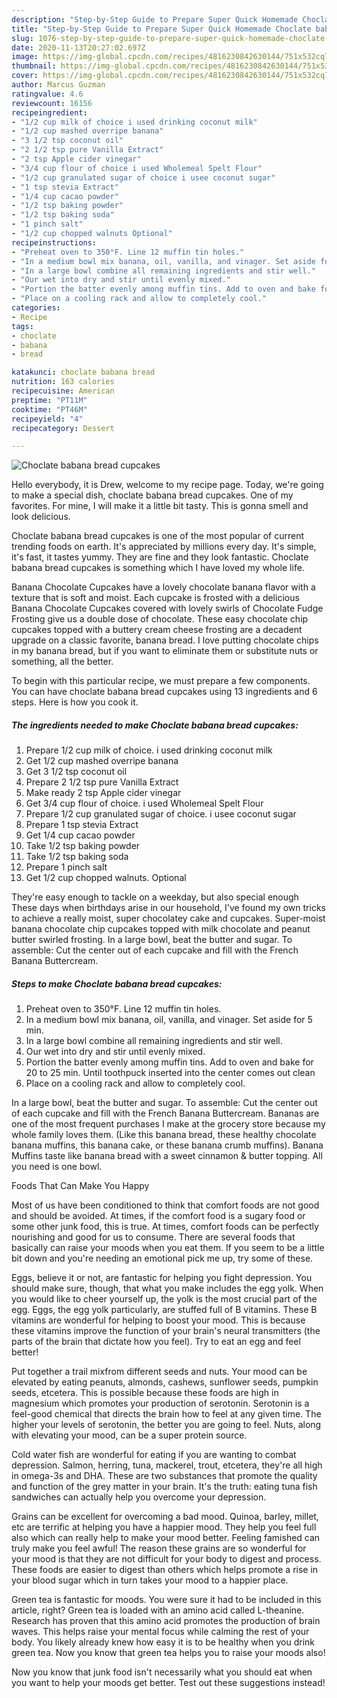 ```yaml
---
description: "Step-by-Step Guide to Prepare Super Quick Homemade Choclate babana bread cupcakes"
title: "Step-by-Step Guide to Prepare Super Quick Homemade Choclate babana bread cupcakes"
slug: 1076-step-by-step-guide-to-prepare-super-quick-homemade-choclate-babana-bread-cupcakes
date: 2020-11-13T20:27:02.697Z
image: https://img-global.cpcdn.com/recipes/4816230842630144/751x532cq70/choclate-babana-bread-cupcakes-recipe-main-photo.jpg
thumbnail: https://img-global.cpcdn.com/recipes/4816230842630144/751x532cq70/choclate-babana-bread-cupcakes-recipe-main-photo.jpg
cover: https://img-global.cpcdn.com/recipes/4816230842630144/751x532cq70/choclate-babana-bread-cupcakes-recipe-main-photo.jpg
author: Marcus Guzman
ratingvalue: 4.6
reviewcount: 16156
recipeingredient:
- "1/2 cup milk of choice i used drinking coconut milk"
- "1/2 cup mashed overripe banana"
- "3 1/2 tsp coconut oil"
- "2 1/2 tsp pure Vanilla Extract"
- "2 tsp Apple cider vinegar"
- "3/4 cup flour of choice i used Wholemeal Spelt Flour"
- "1/2 cup granulated sugar of choice i usee coconut sugar"
- "1 tsp stevia Extract"
- "1/4 cup cacao powder"
- "1/2 tsp baking powder"
- "1/2 tsp baking soda"
- "1 pinch salt"
- "1/2 cup chopped walnuts Optional"
recipeinstructions:
- "Preheat oven to 350°F. Line 12 muffin tin holes."
- "In a medium bowl mix banana, oil, vanilla, and vinager. Set aside for 5 min."
- "In a large bowl combine all remaining ingredients and stir well."
- "Our wet into dry and stir until evenly mixed."
- "Portion the batter evenly among muffin tins. Add to oven and bake for 20 to 25 min. Until toothpuck inserted into the center comes out clean"
- "Place on a cooling rack and allow to completely cool."
categories:
- Recipe
tags:
- choclate
- babana
- bread

katakunci: choclate babana bread 
nutrition: 163 calories
recipecuisine: American
preptime: "PT11M"
cooktime: "PT46M"
recipeyield: "4"
recipecategory: Dessert

---
```



![Choclate babana bread cupcakes](https://img-global.cpcdn.com/recipes/4816230842630144/751x532cq70/choclate-babana-bread-cupcakes-recipe-main-photo.jpg)

Hello everybody, it is Drew, welcome to my recipe page. Today, we're going to make a special dish, choclate babana bread cupcakes. One of my favorites. For mine, I will make it a little bit tasty. This is gonna smell and look delicious.

Choclate babana bread cupcakes is one of the most popular of current trending foods on earth. It's appreciated by millions every day. It's simple, it's fast, it tastes yummy. They are fine and they look fantastic. Choclate babana bread cupcakes is something which I have loved my whole life.

Banana Chocolate Cupcakes have a lovely chocolate banana flavor with a texture that is soft and moist. Each cupcake is frosted with a delicious Banana Chocolate Cupcakes covered with lovely swirls of Chocolate Fudge Frosting give us a double dose of chocolate. These easy chocolate chip cupcakes topped with a buttery cream cheese frosting are a decadent upgrade on a classic favorite, banana bread. I love putting chocolate chips in my banana bread, but if you want to eliminate them or substitute nuts or something, all the better.


To begin with this particular recipe, we must prepare a few components. You can have choclate babana bread cupcakes using 13 ingredients and 6 steps. Here is how you cook it.

<!--inarticleads1-->

##### The ingredients needed to make Choclate babana bread cupcakes:

1. Prepare 1/2 cup milk of choice. i used drinking coconut milk
1. Get 1/2 cup mashed overripe banana
1. Get 3 1/2 tsp coconut oil
1. Prepare 2 1/2 tsp pure Vanilla Extract
1. Make ready 2 tsp Apple cider vinegar
1. Get 3/4 cup flour of choice. i used Wholemeal Spelt Flour
1. Prepare 1/2 cup granulated sugar of choice. i usee coconut sugar
1. Prepare 1 tsp stevia Extract
1. Get 1/4 cup cacao powder
1. Take 1/2 tsp baking powder
1. Take 1/2 tsp baking soda
1. Prepare 1 pinch salt
1. Get 1/2 cup chopped walnuts. Optional


They&#39;re easy enough to tackle on a weekday, but also special enough These days when birthdays arise in our household, I&#39;ve found my own tricks to achieve a really moist, super chocolatey cake and cupcakes. Super-moist banana chocolate chip cupcakes topped with milk chocolate and peanut butter swirled frosting. In a large bowl, beat the butter and sugar. To assemble: Cut the center out of each cupcake and fill with the French Banana Buttercream. 

<!--inarticleads2-->

##### Steps to make Choclate babana bread cupcakes:

1. Preheat oven to 350°F. Line 12 muffin tin holes.
1. In a medium bowl mix banana, oil, vanilla, and vinager. Set aside for 5 min.
1. In a large bowl combine all remaining ingredients and stir well.
1. Our wet into dry and stir until evenly mixed.
1. Portion the batter evenly among muffin tins. Add to oven and bake for 20 to 25 min. Until toothpuck inserted into the center comes out clean
1. Place on a cooling rack and allow to completely cool.


In a large bowl, beat the butter and sugar. To assemble: Cut the center out of each cupcake and fill with the French Banana Buttercream. Bananas are one of the most frequent purchases I make at the grocery store because my whole family loves them. (Like this banana bread, these healthy chocolate banana muffins, this banana cake, or these banana crumb muffins). Banana Muffins taste like banana bread with a sweet cinnamon &amp; butter topping. All you need is one bowl. 

Foods That Can Make You Happy


Most of us have been conditioned to think that comfort foods are not good and should be avoided. At times, if the comfort food is a sugary food or some other junk food, this is true. At times, comfort foods can be perfectly nourishing and good for us to consume. There are several foods that basically can raise your moods when you eat them. If you seem to be a little bit down and you're needing an emotional pick me up, try some of these.

Eggs, believe it or not, are fantastic for helping you fight depression. You should make sure, though, that what you make includes the egg yolk. When you would like to cheer yourself up, the yolk is the most crucial part of the egg. Eggs, the egg yolk particularly, are stuffed full of B vitamins. These B vitamins are wonderful for helping to boost your mood. This is because these vitamins improve the function of your brain's neural transmitters (the parts of the brain that dictate how you feel). Try to eat an egg and feel better!

Put together a trail mixfrom different seeds and nuts. Your mood can be elevated by eating peanuts, almonds, cashews, sunflower seeds, pumpkin seeds, etcetera. This is possible because these foods are high in magnesium which promotes your production of serotonin. Serotonin is a feel-good chemical that directs the brain how to feel at any given time. The higher your levels of serotonin, the better you are going to feel. Nuts, along with elevating your mood, can be a super protein source.

Cold water fish are wonderful for eating if you are wanting to combat depression. Salmon, herring, tuna, mackerel, trout, etcetera, they're all high in omega-3s and DHA. These are two substances that promote the quality and function of the grey matter in your brain. It's the truth: eating tuna fish sandwiches can actually help you overcome your depression. 

Grains can be excellent for overcoming a bad mood. Quinoa, barley, millet, etc are terrific at helping you have a happier mood. They help you feel full also which can really help to make your mood better. Feeling famished can truly make you feel awful! The reason these grains are so wonderful for your mood is that they are not difficult for your body to digest and process. These foods are easier to digest than others which helps promote a rise in your blood sugar which in turn takes your mood to a happier place.

Green tea is fantastic for moods. You were sure it had to be included in this article, right? Green tea is loaded with an amino acid called L-theanine. Research has proven that this amino acid promotes the production of brain waves. This helps raise your mental focus while calming the rest of your body. You likely already knew how easy it is to be healthy when you drink green tea. Now you know that green tea helps you to raise your moods also!

Now you know that junk food isn't necessarily what you should eat when you want to help your moods get better. Test out  these suggestions  instead!

